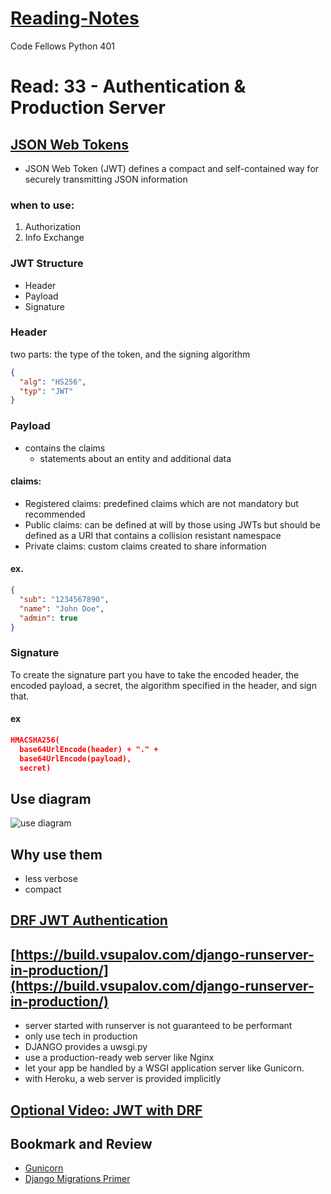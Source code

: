 # [Reading-Notes](https://alsosteve.github.io/reading-notes/)
Code Fellows Python 401

# Read: 33 - Authentication & Production Server

## [JSON Web Tokens](https://jwt.io/introduction/)
- JSON Web Token (JWT) defines a compact and self-contained way for securely transmitting JSON information

### when to use:
1. Authorization
2. Info Exchange

### JWT Structure
- Header
- Payload
- Signature

### Header
two parts: the type of the token, and the signing algorithm

``` json
{
  "alg": "HS256",
  "typ": "JWT"
}
```

### Payload
- contains the claims
  - statements about an entity and additional data
#### claims:
- Registered claims: predefined claims which are not mandatory but recommended
- Public claims: can be defined at will by those using JWTs but should be defined as a URI that contains a collision resistant namespace
- Private claims: custom claims created to share information

#### ex.
``` json
{
  "sub": "1234567890",
  "name": "John Doe",
  "admin": true
}
```

### Signature
To create the signature part you have to take the encoded header, the encoded payload, a secret, the algorithm specified in the header, and sign that.

#### ex
``` json
HMACSHA256(
  base64UrlEncode(header) + "." +
  base64UrlEncode(payload),
  secret)
```

## Use diagram
![use diagram](https://cdn2.auth0.com/docs/media/articles/api-auth/client-credentials-grant.png)

## Why use them
- less verbose 
- compact

## [DRF JWT Authentication](https://simpleisbetterthancomplex.com/tutorial/2018/12/19/how-to-use-jwt-authentication-with-django-rest-framework.html)

## [https://build.vsupalov.com/django-runserver-in-production/](https://build.vsupalov.com/django-runserver-in-production/)
- server started with runserver is not guaranteed to be performant
- only use tech in production
- DJANGO provides a uwsgi.py
- use a production-ready web server like Nginx
- let your app be handled by a WSGI application server like Gunicorn.
- with Heroku, a web server is provided implicitly

## [Optional Video:  JWT with DRF](https://www.youtube.com/watch?v=Fhcn2qx-4VQ)

## Bookmark and Review
- [Gunicorn](https://gunicorn.org/)
- [Django Migrations Primer](https://realpython.com/django-migrations-a-primer/)